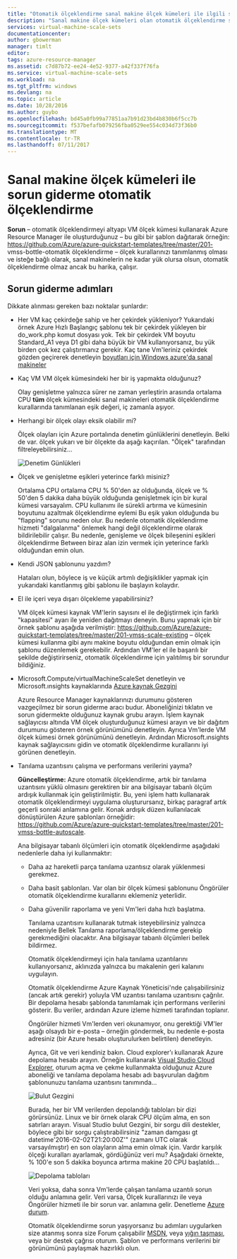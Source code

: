 ```yaml
---
title: "Otomatik ölçeklendirme sanal makine ölçek kümeleri ile ilgili sorunları giderme | Microsoft Docs"
description: "Sanal makine ölçek kümeleri olan otomatik ölçeklendirme sorunlarını giderin. Karşılaşılan tipik sorunları ve bunların nasıl çözüleceği anlayın."
services: virtual-machine-scale-sets
documentationcenter: 
author: gbowerman
manager: timlt
editor: 
tags: azure-resource-manager
ms.assetid: c7d87b72-ee24-4e52-9377-a42f337f76fa
ms.service: virtual-machine-scale-sets
ms.workload: na
ms.tgt_pltfrm: windows
ms.devlang: na
ms.topic: article
ms.date: 10/28/2016
ms.author: guybo
ms.openlocfilehash: bd45a0fb99a77851aa7b91d23bd4b830b6f5cc7b
ms.sourcegitcommit: f537befafb079256fba0529ee554c034d73f36b0
ms.translationtype: MT
ms.contentlocale: tr-TR
ms.lasthandoff: 07/11/2017
---
```

# <a name="troubleshooting-autoscale-with-virtual-machine-scale-sets"></a>Sanal makine ölçek kümeleri ile sorun giderme otomatik ölçeklendirme
**Sorun** – otomatik ölçeklendirmeyi altyapı VM ölçek kümesi kullanarak Azure Resource Manager ile oluşturduğunuz – bu gibi bir şablon dağıtarak örneğin: https://github.com/Azure/azure-quickstart-templates/tree/master/201- vmss-bottle-otomatik ölçeklendirme – ölçek kurallarınızı tanımlanmış olması ve isteğe bağlı olarak, sanal makinelerin ne kadar yük olursa olsun, otomatik ölçeklendirme olmaz ancak bu harika, çalışır.

## <a name="troubleshooting-steps"></a>Sorun giderme adımları
Dikkate alınması gereken bazı noktalar şunlardır:

* Her VM kaç çekirdeğe sahip ve her çekirdek yükleniyor?
  Yukarıdaki örnek Azure Hızlı Başlangıç şablonu tek bir çekirdek yükleyen bir do_work.php komut dosyası yok. Tek bir çekirdek VM boyutu Standard_A1 veya D1 gibi daha büyük bir VM kullanıyorsanız, bu yük birden çok kez çalıştırmanız gerekir. Kaç tane Vm'leriniz çekirdek gözden geçirerek denetleyin [boyutları için Windows azure'da sanal makineler](../virtual-machines/windows/sizes.md?toc=%2fazure%2fvirtual-machines%2fwindows%2ftoc.json)
* Kaç VM VM ölçek kümesindeki her bir iş yapmakta olduğunuz?
  
    Olay genişletme yalnızca sürer ne zaman yerleştirin arasında ortalama CPU **tüm** ölçek kümesindeki sanal makineleri otomatik ölçeklendirme kurallarında tanımlanan eşik değeri, iç zamanla aşıyor.
* Herhangi bir ölçek olayı eksik olabilir mi?
  
    Ölçek olayları için Azure portalında denetim günlüklerini denetleyin. Belki de var. ölçek yukarı ve bir ölçekte da aşağı kaçırılan. "Ölçek" tarafından filtreleyebilirsiniz...
  
    ![Denetim Günlükleri][audit]
* Ölçek ve genişletme eşikleri yeterince farklı misiniz?
  
    Ortalama CPU ortalama CPU % 50'den az olduğunda, ölçek ve % 50'den 5 dakika daha büyük olduğunda genişletmek için bir kural kümesi varsayalım. CPU kullanımı ile sürekli artırma ve kümesinin boyutunu azaltmak ölçeklendirme eylemi Bu eşik yakın olduğunda bu "flapping" sorunu neden olur. Bu nedenle otomatik ölçeklendirme hizmeti "dalgalanma" önlemek hangi değil ölçeklendirme olarak bildirilebilir çalışır. Bu nedenle, genişleme ve ölçek bileşenini eşikleri ölçeklendirme Between biraz alan izin vermek için yeterince farklı olduğundan emin olun.
* Kendi JSON şablonunu yazdım?
  
    Hataları olun, böylece iş ve küçük artımlı değişiklikler yapmak için yukarıdaki kanıtlanmış gibi şablonu ile başlayın kolaydır. 
* El ile içeri veya dışarı ölçekleme yapabilirsiniz?
  
    VM ölçek kümesi kaynak VM'lerin sayısını el ile değiştirmek için farklı "kapasitesi" ayarı ile yeniden dağıtmayı deneyin. Bunu yapmak için bir örnek şablonu aşağıda verilmiştir: https://github.com/Azure/azure-quickstart-templates/tree/master/201-vmss-scale-existing – ölçek kümesi kullanma gibi aynı makine boyutu olduğundan emin olmak için şablonu düzenlemek gerekebilir. Ardından VM'ler el ile başarılı bir şekilde değiştirirseniz, otomatik ölçeklendirme için yalıtılmış bir sorundur bildiğiniz.
* Microsoft.Compute/virtualMachineScaleSet denetleyin ve Microsoft.ınsights kaynaklarında [Azure kaynak Gezgini](https://resources.azure.com/)
  
    Azure Resource Manager kaynaklarınızı durumunu gösteren vazgeçilmez bir sorun giderme aracı budur. Aboneliğinizi tıklatın ve sorun gidermekte olduğunuz kaynak grubu arayın. İşlem kaynak sağlayıcısı altında VM ölçek oluşturduğunuz kümesi arayın ve bir dağıtım durumunu gösteren örnek görünümünü denetleyin. Ayrıca Vm'lerde VM ölçek kümesi örnek görünümünü denetleyin. Ardından Microsoft.ınsights kaynak sağlayıcısını gidin ve otomatik ölçeklendirme kurallarını iyi görünen denetleyin.
* Tanılama uzantısını çalışma ve performans verilerini yayma?
  
    **Güncelleştirme:** Azure otomatik ölçeklendirme, artık bir tanılama uzantısını yüklü olmasını gerektiren bir ana bilgisayar tabanlı ölçüm ardışık kullanmak için geliştirilmiştir. Bu, yeni işlem hattı kullanarak otomatik ölçeklendirmeyi uygulama oluşturursanız, birkaç paragraf artık geçerli sonraki anlamına gelir. Konak ardışık düzen kullanılacak dönüştürülen Azure şablonları örneğidir: https://github.com/Azure/azure-quickstart-templates/tree/master/201-vmss-bottle-autoscale. 
  
    Ana bilgisayar tabanlı ölçümleri için otomatik ölçeklendirme aşağıdaki nedenlerle daha iyi kullanmaktır:
  
  * Daha az hareketli parça tanılama uzantısız olarak yüklenmesi gerekmez.
  * Daha basit şablonları. Var olan bir ölçek kümesi şablonunu Öngörüler otomatik ölçeklendirme kurallarını eklemeniz yeterlidir.
  * Daha güvenilir raporlama ve yeni Vm'leri daha hızlı başlatma.
    
    Tanılama uzantısını kullanarak tutmak isteyebilirsiniz yalnızca nedeniyle Bellek Tanılama raporlama/ölçeklendirme gerekip gerekmediğini olacaktır. Ana bilgisayar tabanlı ölçümleri bellek bildirmez.
    
    Otomatik ölçeklendirmeyi için hala tanılama uzantılarını kullanıyorsanız, aklınızda yalnızca bu makalenin geri kalanını uygulayın.
    
    Otomatik ölçeklendirme Azure Kaynak Yöneticisi'nde çalışabilirsiniz (ancak artık gerekir) yoluyla VM uzantısı tanılama uzantısını çağrılır. Bir depolama hesabı şablonda tanımlamak için performans verilerini gösterir. Bu veriler, ardından Azure izleme hizmeti tarafından toplanır.
    
    Öngörüler hizmeti Vm'lerden veri okunamıyor, onu gerektiği VM'ler aşağı olsaydı bir e-posta – örneğin göndermek, bu nedenle e-posta adresiniz (bir Azure hesabı oluşturulurken belirtilen) denetleyin.
    
    Ayrıca, Git ve veri kendiniz bakın. Cloud explorer'ı kullanarak Azure depolama hesabı arayın. Örneğin kullanarak [Visual Studio Cloud Explorer](https://visualstudiogallery.msdn.microsoft.com/aaef6e67-4d99-40bc-aacf-662237db85a2), oturum açma ve çekme kullanmakta olduğunuz Azure aboneliği ve tanılama depolama hesabı adı başvurulan dağıtım şablonunuzu tanılama uzantısını tanımında...
    
    ![Bulut Gezgini][explorer]
    
    Burada, her bir VM verilerden depolandığı tabloları bir dizi görürsünüz. Linux ve bir örnek olarak CPU ölçüm alma, en son satırları arayın. Visual Studio bulut Gezgini, bir sorgu dili destekler, böylece gibi bir sorgu çalıştırabilirsiniz "zaman damgası gt datetime'2016-02-02T21:20:00Z'" (zamanı UTC olarak varsayılmıştır) en son olayların alma emin olmak için. Vardır karşılık ölçeği kuralları ayarlamak, gördüğünüz veri mu? Aşağıdaki örnekte, % 100'e son 5 dakika boyunca artırma makine 20 CPU başlatıldı...
    
    ![Depolama tabloları][tables]
    
    Veri yoksa, daha sonra Vm'lerde çalışan tanılama uzantılı sorun olduğu anlamına gelir. Veri varsa, Ölçek kurallarınızı ile veya Öngörüler hizmeti ile bir sorun var. anlamına gelir. Denetleme [Azure durum](https://azure.microsoft.com/status/).
    
    Otomatik ölçeklendirme sorun yaşıyorsanız bu adımları uygularken size atanmış sonra size Forum çalışabilir [MSDN](https://social.msdn.microsoft.com/forums/azure/home?category=windowsazureplatform%2Cazuremarketplace%2Cwindowsazureplatformctp), veya [yığın taşması](http://stackoverflow.com/questions/tagged/azure), veya bir destek çağrısı oturum. Şablon ve performans verilerini bir görünümünü paylaşmak hazırlıklı olun.

[audit]: ./media/virtual-machine-scale-sets-troubleshoot/image3.png
[explorer]: ./media/virtual-machine-scale-sets-troubleshoot/image1.png
[tables]: ./media/virtual-machine-scale-sets-troubleshoot/image4.png
